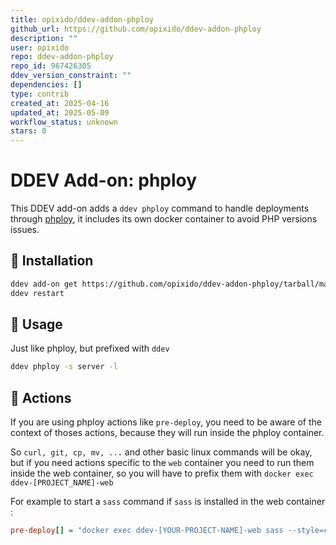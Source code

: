 ```yaml
---
title: opixido/ddev-addon-phploy
github_url: https://github.com/opixido/ddev-addon-phploy
description: ""
user: opixido
repo: ddev-addon-phploy
repo_id: 967426305
ddev_version_constraint: ""
dependencies: []
type: contrib
created_at: 2025-04-16
updated_at: 2025-05-09
workflow_status: unknown
stars: 0
---
```


# DDEV Add-on: phploy

This DDEV add-on adds a `ddev phploy` command to handle deployments through [phploy](https://github.com/banago/phploy), it includes its own docker container to avoid PHP versions issues.

## 🔧 Installation

```bash
ddev add-on get https://github.com/opixido/ddev-addon-phploy/tarball/master
ddev restart
```

## 🔧 Usage

Just like phploy, but prefixed with `ddev`

```bash
ddev phploy -s server -l
```

## 🔧 Actions

If you are using phploy actions like `pre-deploy`, you need to be aware of the context of thoses actions, because they will run inside the phploy container.

So `curl, git, cp, mv, ...` and other basic linux commands will be okay, but if you need actions specific to the `web` container you need to run them inside the web container, so you will have to prefix them with `docker exec ddev-[PROJECT_NAME]-web`

For example to start a `sass` command if `sass` is installed in the web container : 
```ini
pre-deploy[] = "docker exec ddev-[YOUR-PROJECT-NAME]-web sass --style=compressed  src/all.scss:css/all.min.css"
```
